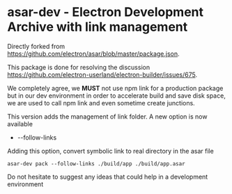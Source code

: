 # asar-dev - Electron Development Archive with link management
Directly forked from https://github.com/electron/asar/blob/master/package.json.

This package is done for resolving the discussion https://github.com/electron-userland/electron-builder/issues/675.

We completely agree, we **MUST** not use npm link for a production package but in our dev environment in order to accelerate build and save disk space, we are used to call npm link and even sometime create junctions.  

This version adds the management of link folder.
A new option is now available
* --follow-links

Adding this option, convert symbolic link to real directory in the asar file

```
asar-dev pack --follow-links ./build/app ./build/app.asar
```

Do not hesitate to suggest any ideas that could help in a development environment